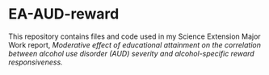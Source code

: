 # EA-AUD-reward

This repository contains files and code used in my Science Extension Major Work report, *Moderative effect of educational attainment on the correlation between alcohol use disorder (AUD) severity and alcohol-specific reward responsiveness.*
